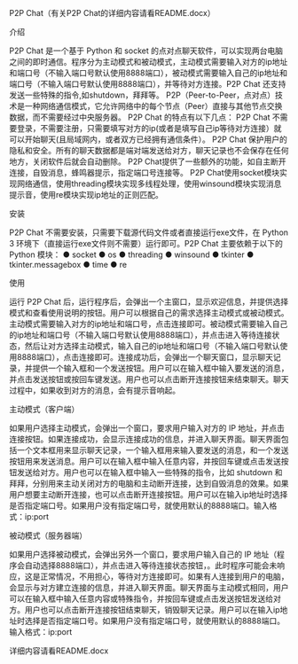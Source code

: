 P2P Chat（有关P2P Chat的详细内容请看README.docx）

介绍

  P2P Chat 是一个基于 Python 和 socket 的点对点聊天软件，可以实现两台电脑之间的即时通信。程序分为主动模式和被动模式，主动模式需要输入对方的ip地址和端口号（不输入端口号默认使用8888端口），被动模式需要输入自己的ip地址和端口号（不输入端口号默认使用8888端口），并等待对方连接。P2P Chat 还支持发送一些特殊的指令,如shutdown，拜拜等。
P2P（Peer-to-Peer，点对点）技术是一种网络通信模式，它允许网络中的每个节点（Peer）直接与其他节点交换数据，而不需要经过中央服务器。
P2P Chat 的特点有以下几点：
P2P Chat 不需要登录，不需要注册，只需要填写对方的ip(或者是填写自己ip等待对方连接）就可以开始聊天(且局域网内，或者双方已经拥有通信条件）。
P2P Chat 保护用户的隐私和安全。所有的聊天数据都是端对端发送给对方，聊天记录也不会保存在任何地方，关闭软件后就会自动删除。
P2P Chat提供了一些额外的功能，如自主断开连接，自毁消息，蜂鸣器提示，指定端口号连接等。
P2P Chat使用socket模块实现网络通信，使用threading模块实现多线程处理，使用winsound模块实现消息提示音，使用re模块实现ip地址的正则匹配。

安装

  P2P Chat 不需要安装，只需要下载源代码文件或者直接运行exe文件，在 Python 3 环境下（直接运行exe文件则不需要）运行即可。P2P Chat 主要依赖于以下的 Python 模块：
●	socket
●	os
●	threading
●	winsound
●	tkinter
●	tkinter.messagebox
●	time
●	re

使用

  运行 P2P Chat 后，运行程序后，会弹出一个主窗口，显示欢迎信息，并提供选择模式和查看使用说明的按钮。用户可以根据自己的需求选择主动模式或被动模式。主动模式需要输入对方的ip地址和端口号，点击连接即可。被动模式需要输入自己的ip地址和端口号（不输入端口号默认使用8888端口），并点击进入等待连接状态，然后让对方选择主动模式，输入自己的ip地址和端口号（不输入端口号默认使用8888端口），点击连接即可。连接成功后，会弹出一个聊天窗口，显示聊天记录，并提供一个输入框和一个发送按钮。用户可以在输入框中输入要发送的消息，并点击发送按钮或按回车键发送。用户也可以点击断开连接按钮来结束聊天。聊天过程中，如果收到对方的消息，会有提示音响起。
  
  主动模式（客户端）
 
如果用户选择主动模式，会弹出一个窗口，要求用户输入对方的 IP 地址，并点击连接按钮。如果连接成功，会显示连接成功的信息，并进入聊天界面。聊天界面包括一个文本框用来显示聊天记录，一个输入框用来输入要发送的消息，和一个发送按钮用来发送消息。用户可以在输入框中输入任意内容，并按回车键或点击发送按钮发送给对方。用户也可以在输入框中输入一些特殊的指令，比如 shutdown 和 拜拜，分别用来主动关闭对方的电脑和主动断开连接，达到自毁消息的效果。如果用户想要主动断开连接，也可以点击断开连接按钮。用户可以在输入ip地址时选择是否指定端口号。如果用户没有指定端口号，就使用默认的8888端口。输入格式：ip:port

被动模式（服务器端）

 
如果用户选择被动模式，会弹出另外一个窗口，要求用户输入自己的 IP 地址（程序会自动选择8888端口），并点击进入等待连接状态按钮，。此时程序可能会未响应，这是正常情况，不用担心，等待对方连接即可。如果有人连接到用户的电脑，会显示与对方建立连接的信息，并进入聊天界面。聊天界面与主动模式相同，用户可以在输入框中输入任意内容或特殊指令，并按回车键或点击发送按钮发送给对方。用户也可以点击断开连接按钮结束聊天，销毁聊天记录。用户可以在输入ip地址时选择是否指定端口号。如果用户没有指定端口号，就使用默认的8888端口。输入格式：ip:port


详细内容请看README.docx


